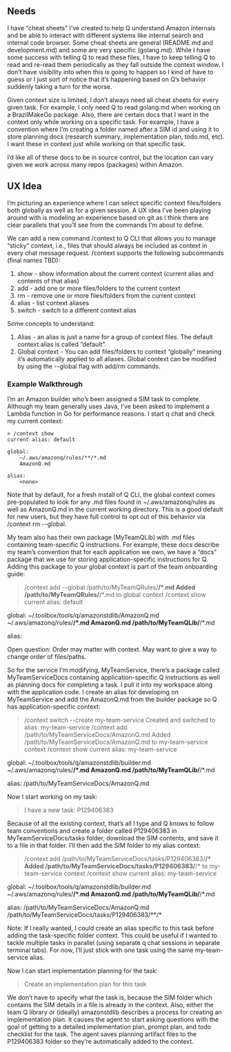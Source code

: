 ## Needs

I have “cheat sheets” I’ve created to help Q understand Amazon internals and be able to interact with different systems like internal search and internal code browser. Some cheat sheets are general (README.md and development.md) and some are very specific (golang.md). While I have some success with telling Q to read these files, I have to keep telling Q to read and re-read them periodically as they fall outside the context window. I don’t have visibility into when this is going to happen so I kind of have to guess or I just sort of notice that it’s happening based on Q’s behavior suddenly taking a turn for the worse.

Given context size is limited, I don’t always need all cheat sheets for every given task. For example, I only need Q to read golang.md when working on a BrazilMakeGo package. Also, there are certain docs that I want in the context only while working on a specific task. For example, I have a convention where I’m creating a folder named after a SIM id and using it to store planning docs (research summary, implementation plan, todo.md, etc). I want these in context just while working on that specific task.

I’d like all of these docs to be in source control, but the location can vary given we work across many repos (packages) within Amazon.

## UX Idea

I’m picturing an experience where I can select specific context files/folders both globally as well as for a given session. A UX idea I’ve been playing around with is modeling an experience based on git as I think there are clear parallels that you’ll see from the commands I’m about to define.

We can add a new command /context to Q CLI that allows you to manage “sticky” context, i.e., files that should always be included as context in every chat message request. /context supports the following subcommands (final names TBD):

1. show - show information about the current context (current alias and contents of that alias)
2. add - add one or more files/folders to the current context
3. rm - remove one or more files/folders from the current context
4. alias - list context aliases
5. switch - switch to a different context alias

Some concepts to understand:

1. Alias - an alias is just a name for a group of context files. The default context alias is called “default”.
2. Global context - You can add files/folders to context “globally” meaning it’s automatically applied to all aliases. Global context can be modified by using the --global flag with add/rm commands.

### Example Walkthrough

I’m an Amazon builder who’s been assigned a SIM task to complete. Although my team generally uses Java, I’ve been asked to implement a Lambda function in Go for performance reasons. I start q chat and check my current context:

```
> /context show
current alias: default

global:
    ~/.aws/amazonq/rules/**/*.md
    AmazonQ.md

alias:
    <none>
```

Note that by default, for a fresh install of Q CLI, the global context comes pre-populated to look for any .md files found in ~/.aws/amazonq/rules as well as AmazonQ.md in the current working directory. This is a good default for new users, but they have full control to opt out of this behavior via /context rm --global.

My team also has their own package (MyTeamQLib) with .md files containing team-specific Q instructions. For example, these docs describe my team’s convention that for each application we own, we have a “docs” package that we use for storing application-specific instructions for Q. Adding this package to your global context is part of the team onboarding guide:

> /context add --global /path/to/MyTeamQRules/**/*.md
Added /path/to/MyTeamQRules/**/*.md to global context
> /context show
current alias: default

global:
    ~/.toolbox/tools/q/amazonstdlib/AmazonQ.md
    ~/.aws/amazonq/rules/**/*.md
    AmazonQ.md
    /path/to/MyTeamQLib/**/*.md

alias:
    <none>

Open question: Order may matter with context. May want to give a way to change order of files/paths.

So for the service I’m modifying, MyTeamService, there’s a package called MyTeamServiceDocs containing application-specific Q instructions as well as planning docs for completing a task. I pull it into my workspace along with the application code. I create an alias for developing on MyTeamService and add the AmazonQ.md from the builder package so Q has application-specific context:

> /context switch --create my-team-service
Created and switched to alias: my-team-service
> /context add /path/to/MyTeamServiceDocs/AmazonQ.md
Added /path/to/MyTeamServiceDocs/AmazonQ.md to my-team-service context
> /context show
current alias: my-team-service

global:
    ~/.toolbox/tools/q/amazonstdlib/builder.md
    ~/.aws/amazonq/rules/**/*.md
    AmazonQ.md
    /path/to/MyTeamQLib/**/*.md

alias:
    /path/to/MyTeamServiceDocs/AmazonQ.md

Now I start working on my task:

> I have a new task: P129406383

Because of all the existing context, that’s all I type and Q knows to follow team conventions and create a folder called P129406383 in MyTeamServiceDocs/tasks folder, download the SIM contents, and save it to a file in that folder. I’ll then add the SIM folder to my alias context:

> /context add /path/to/MyTeamServiceDocs/tasks/P129406383/**/*
Added /path/to/MyTeamServiceDocs/tasks/P129406383/**/* to my-team-service context
> /context show
current alias: my-team-service

global:
    ~/.toolbox/tools/q/amazonstdlib/builder.md
    ~/.aws/amazonq/rules/**/*.md
    AmazonQ.md
    /path/to/MyTeamQLib/**/*.md

alias:
    /path/to/MyTeamServiceDocs/AmazonQ.md
    /path/to/MyTeamServiceDocs/tasks/P129406383/**/*

Note: If I really wanted, I could create an alias specific to this task before adding the task-specific folder context. This could be useful if I wanted to tackle multiple tasks in parallel (using separate q chat sessions in separate terminal tabs). For now, I’ll just stick with one task using the same my-team-service alias.

Now I can start implementation planning for the task:

> Create an implementation plan for this task

We don’t have to specify what the task is, because the SIM folder which contains the SIM details in a file is already in the context. Also, either the team Q library or (ideally) amazonstdlib describes a process for creating an implementation plan. It causes the agent to start asking questions with the goal of getting to a detailed implementation plan, prompt plan, and todo checklist for the task. The agent saves planning artifact files to the P129406383 folder so they’re automatically added to the context.
